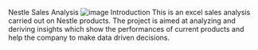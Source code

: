 Nestle Sales Analysis
![image](https://github.com/PerfectAnny/Analysis-on-Nestle-Sales/assets/151845494/6a320976-73a6-46f1-b940-4da6449e6d69)
Introduction
This is an excel sales analysis carried out on  Nestle products. The project is aimed at analyzing and deriving insights which show the performances of current products and help the company to make data driven decisions.
